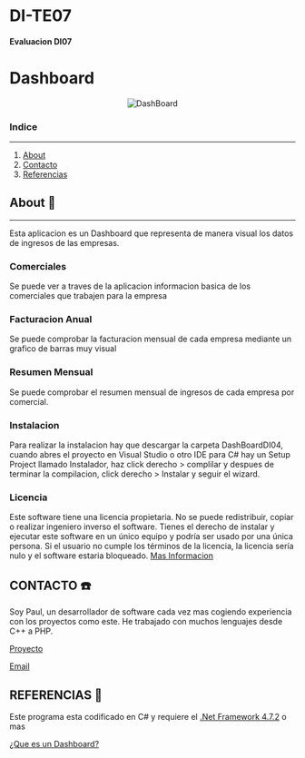 # DI-TE07
#### Evaluacion DI07

<!-- Logo y nombre -->
# Dashboard
<p align="center">
<img src="https://i.ibb.co/R04SKkv/Dash-Company-Logo.png" alt="DashBoard" border="0" />
</p>

<!-- Indice -->
### Indice 
---

<ol>
	<li><a href="#about-:memo:">About</a></li>
	<li><a href="#CONTACTO">Contacto</a></li>
	<li><a href="#REFERENCIAS">Referencias</a></li>
</ol>

<!-- ABOUT -->
## About :memo:
---
<p>Esta aplicacion es un Dashboard que representa de manera visual los datos de ingresos de las empresas. </p>

### Comerciales

<p>Se puede ver a traves de la aplicacion informacion basica de los comerciales que trabajen para la empresa</p>

### Facturacion Anual

<p>Se puede comprobar la facturacion mensual de cada empresa mediante un grafico de barras muy visual</p>

### Resumen Mensual

<p>Se puede comprobar el resumen mensual de ingresos de cada empresa por comercial.</p>

### Instalacion

<p>Para realizar la instalacion hay que descargar la carpeta DashBoardDI04, cuando abres el proyecto en Visual Studio o otro IDE para C# hay un Setup Project llamado Instalador, haz click derecho > complilar y despues de terminar la compilacion, click derecho > Instalar y seguir el wizard.</p>

### Licencia 

<p>Este software tiene una licencia propietaria. No se puede redistribuir, copiar o realizar ingeniero inverso el software. Tienes el derecho de instalar y ejecutar este software en un único equipo y podría ser usado por una única persona. Si el usuario no cumple los términos de la licencia, la licencia sería nulo y el software estaria bloqueado. <a href="https://es.wikipedia.org/wiki/Software_propietario">Mas Informacion</a><p>

## CONTACTO :telephone:

<p>Soy Paul, un desarrollador de software cada vez mas cogiendo experiencia con los proyectos como este. He trabajado con muchos lenguajes desde C++ a PHP.</p>

<p><a href="https://github.com/TalllPaul/DI-TE07">Proyecto</a></p>

<p><a href="mailto:p.andrews@outlook.es">Email</a></p>
<p></p>

## REFERENCIAS :floppy_disk:

<p>Este programa esta codificado en C# y requiere el <a href="https://dotnet.microsoft.com/download/dotnet-framework/net472"> .Net Framework 4.7.2</a> o mas</p>

<p><a href="https://www.wearemarketing.com/es/blog/que-es-un-dashboard-de-negocios-y-cuales-sus-beneficios.html">¿Que es un Dashboard?</a></p>
